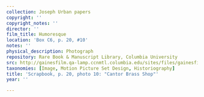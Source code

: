 ```yaml
---
collection: Joseph Urban papers
copyright: ''
copyright_notes: ''
director: ''
film_title: Humoresque
location: 'Box C6, p. 20, #10'
notes: ''
physical_description: Photograph
repository: Rare Book & Manuscript Library, Columbia University
src: http://gainesfilm.qa-lamp.ccnmtl.columbia.edu/sites/files/gainesfilm/images/1000102125.jpg
taxonomies: [Image, Motion Picture Set Design, Historiography]
title: 'Scrapbook, p. 20, photo 10: "Cantor Brass Shop"'
year: ''

---
```

